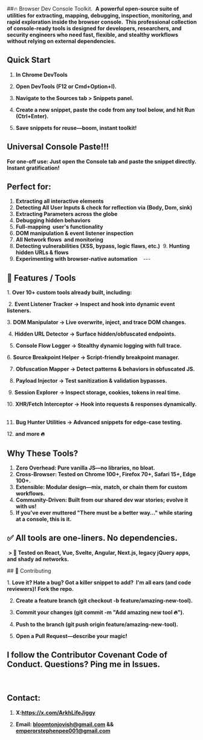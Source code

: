 ‎##🔥 Browser Dev Console Toolkit. 
‎
**‎A powerful open-source suite of utilities for extracting, mapping, debugging, inspection, monitoring, and rapid exploration inside the browser console.
‎
‎This professional collection of console-ready tools is designed for developers, researchers, and security engineers who need fast, flexible, and stealthy workflows without relying on external dependencies.**



## ‎Quick Start
1. **‎In Chrome DevTools**
‎
2. **‎Open DevTools (F12 or Cmd+Option+I).**

3. **‎Navigate to the Sources tab > Snippets panel.**
‎
4. **‎Create a new snippet, paste the code from any tool below, and hit Run (Ctrl+Enter).**
‎
5. **‎Save snippets for reuse—boom, instant toolkit!**
‎



## Universal Console Paste!!!
**For one-off use: Just open the Console tab and paste the snippet directly. Instant gratification!**
‎



## ‎Perfect for:
1. **‎Extracting all interactive elements**
‎
2. **‎Detecting All User Inputs & check for reflection via (Body, Dom, sink)**
‎
3. **‎Extracting Parameters across the globe**
‎
4. **‎Debugging hidden behaviors**
‎
5. **‎Full-mapping  user's functionality**
‎
6. ‎**DOM manipulation & event listener inspection**
‎
7. ‎**All Network flows  and monitoring**
‎
8. ‎**Detecting vulnerabilities (XSS, bypass, logic flaws, etc.)**
‎
‎9. **Hunting hidden URLs & flows**
‎
10. ‎**Experimenting with browser-native automation**
‎
‎
‎
‎---

## ‎🚀 Features / Tools
‎1. **Over 10+ custom tools already built, including:**

‎
2. **‎Event Listener Tracker → Inspect and hook into dynamic event listeners.**
‎

‎3. **DOM Manipulator → Live overwrite, inject, and trace DOM changes.**

‎
4. **‎Hidden URL Detector → Surface hidden/obfuscated endpoints.**
‎

5. **‎Console Flow Logger → Stealthy dynamic logging with full trace.**
‎

‎6. **Source Breakpoint Helper → Script-friendly breakpoint manager.**
‎

7. **‎Obfuscation Mapper → Detect patterns & behaviors in obfuscated JS.**
‎

8. **‎Payload Injector → Test sanitization & validation bypasses.**

‎
‎9. **Session Explorer → Inspect storage, cookies, tokens in real time.**
‎

‎10. **XHR/Fetch Interceptor → Hook into requests & responses dynamically.**
‎

11. **‎Bug Hunter Utilities → Advanced snippets for edge-case testing.**
‎

‎12. **and more 🔥**
‎
‎


## ‎Why These Tools?
1. **‎Zero Overhead: Pure vanilla JS—no libraries, no bloat.**
‎
2. **‎Cross-Browser: Tested on Chrome 100+, Firefox 70+, Safari 15+, Edge 100+.**
‎
3. **‎Extensible: Modular design—mix, match, or chain them for custom workflows.**
‎
4. **‎Community-Driven: Built from our shared dev war stories; evolve it with us!**
‎
5. **‎If you've ever muttered "There must be a better way..." while staring at a console, this is it.**
‎

## ‎✅ All tools are **one-liners**. No dependencies. 
‎
**‎> 🧪 Tested on React, Vue, Svelte, Angular, Next.js, legacy jQuery apps, and shady ad networks.**
‎



‎## 🤝 Contributing

‎1. **Love it? Hate a bug? Got a killer snippet to add?  I'm all ears (and code reviewers)!**
**‎Fork the repo.**
‎

2. **‎Create a feature branch (git checkout -b feature/amazing-new-tool).**
‎

3. **‎Commit your changes (git commit -m "Add amazing new tool 🔥").**
‎

4. **‎Push to the branch (git push origin feature/amazing-new-tool).**
‎

5. **‎Open a Pull Request—describe your magic!**
‎


## ‎I follow the Contributor Covenant Code of Conduct. Questions? Ping me in Issues.
‎


## Contact: 

1. **X:https://x.com/ArkhLifeJiggy**

2. **Email: bloomtonjovish@gmail.com && emperorstephenpee001@gmail.com**
    
